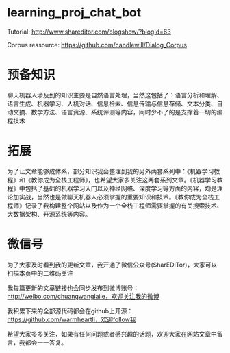 # learning_proj_chat_bot
 Tutorial: http://www.shareditor.com/blogshow/?blogId=63
 
 Corpus ressource: https://github.com/candlewill/Dialog_Corpus

# 预备知识
聊天机器人涉及到的知识主要是自然语言处理，当然这包括了：语言分析和理解、语言生成、机器学习、人机对话、信息检索、信息传输与信息存储、文本分类、自动文摘、数学方法、语言资源、系统评测等内容，同时少不了的是支撑着一切的编程技术

# 拓展
为了让文章能够成体系，部分知识我会整理到我的另外两套系列中：《机器学习教程》和《教你成为全栈工程师》，也希望大家多关注这两套系列文章。《机器学习教程》中包括了基础的机器学习入门以及神经网络、深度学习等方面的内容，均是理论加实战，当然也是做聊天机器人必须掌握的重要知识和技术。《教你成为全栈工程师》记录了我构建整个网站以及作为一个全栈工程师需要掌握的有关搜索技术、大数据架构、开源系统等内容。

# 微信号
为了大家及时看到我的更新文章，我开通了微信公众号(SharEDITor)，大家可以扫描本页中的二维码关注

我每篇更新的文章链接也会同步发布到微博账号：http://weibo.com/chuangwanglaile，欢迎关注我的微博

我积累下来的全部源代码都会在github上开源：https://github.com/warmheartli，欢迎follow我

希望大家多多关注，如果有任何问题或者感兴趣的话题，欢迎大家在网站文章中留言，我都会一一答复。
